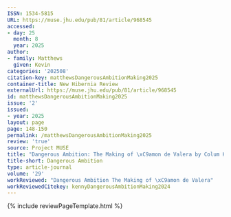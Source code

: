 ```yaml
---
ISSN: 1534-5815
URL: https://muse.jhu.edu/pub/81/article/968545
accessed:
- day: 25
  month: 8
  year: 2025
author:
- family: Matthews
  given: Kevin
categories: '202508'
citation-key: matthewsDangerousAmbitionMaking2025
container-title: New Hibernia Review
externalUrl: https://muse.jhu.edu/pub/81/article/968545
id: matthewsDangerousAmbitionMaking2025
issue: '2'
issued:
- year: 2025
layout: page
page: 148-150
permalink: /matthewsDangerousAmbitionMaking2025
review: 'true'
source: Project MUSE
title: "Dangerous Ambition: The Making of \xC9amon de Valera by Colum Kenny (review)"
title-short: Dangerous Ambition
type: article-journal
volume: '29'
workReviewed: "Dangerous Ambition The Making of \xC9amon de Valera"
workReviewedCitekey: kennyDangerousAmbitionMaking2024
---
```

{% include reviewPageTemplate.html %}
